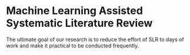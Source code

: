 # Machine Learning Assisted Systematic Literature Review
The ultimate goal of our research is to reduce the effort of SLR to days of work and make it practical to be conducted frequently.
